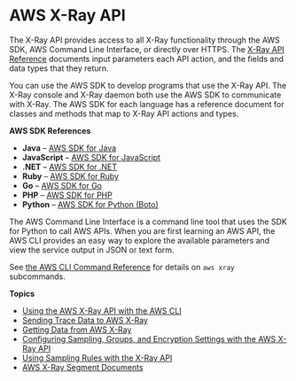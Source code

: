 # AWS X\-Ray API<a name="xray-api"></a>

The X\-Ray API provides access to all X\-Ray functionality through the AWS SDK, AWS Command Line Interface, or directly over HTTPS\. The [X\-Ray API Reference](https://docs.aws.amazon.com//xray/latest/api/Welcome.html) documents input parameters each API action, and the fields and data types that they return\.

You can use the AWS SDK to develop programs that use the X\-Ray API\. The X\-Ray console and X\-Ray daemon both use the AWS SDK to communicate with X\-Ray\. The AWS SDK for each language has a reference document for classes and methods that map to X\-Ray API actions and types\.

**AWS SDK References**
+ **Java** – [AWS SDK for Java](https://docs.aws.amazon.com/AWSJavaSDK/latest/javadoc/com/amazonaws/services/xray/package-summary.html)
+ **JavaScript** – [AWS SDK for JavaScript](https://docs.aws.amazon.com/AWSJavaScriptSDK/latest/AWS/XRay.html)
+ **\.NET** – [AWS SDK for \.NET](https://docs.aws.amazon.com/sdkfornet/v3/apidocs/items/XRay/NXRay.html)
+ **Ruby** – [AWS SDK for Ruby](https://docs.aws.amazon.com/sdk-for-ruby/v3/api/Aws/XRay.html)
+ **Go** – [AWS SDK for Go](https://docs.aws.amazon.com/sdk-for-go/api/service/xray/)
+ **PHP** – [AWS SDK for PHP](https://docs.aws.amazon.com/aws-sdk-php/v3/api/namespace-Aws.XRay.html)
+ **Python** – [AWS SDK for Python \(Boto\)](http://boto3.amazonaws.com/v1/documentation/api/latest/reference/services/xray.html)

The AWS Command Line Interface is a command line tool that uses the SDK for Python to call AWS APIs\. When you are first learning an AWS API, the AWS CLI provides an easy way to explore the available parameters and view the service output in JSON or text form\.

See [the AWS CLI Command Reference](https://docs.aws.amazon.com/cli/latest/reference/xray) for details on `aws xray` subcommands\.

**Topics**
+ [Using the AWS X\-Ray API with the AWS CLI](xray-api-tutorial.md)
+ [Sending Trace Data to AWS X\-Ray](xray-api-sendingdata.md)
+ [Getting Data from AWS X\-Ray](xray-api-gettingdata.md)
+ [Configuring Sampling, Groups, and Encryption Settings with the AWS X\-Ray API](xray-api-configuration.md)
+ [Using Sampling Rules with the X\-Ray API](xray-api-sampling.md)
+ [AWS X\-Ray Segment Documents](xray-api-segmentdocuments.md)